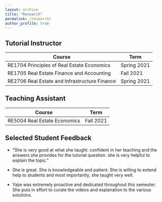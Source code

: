 ```yaml
---
layout: archive
title: "Research"
permalink: /research/
author_profile: true
---
```


## Tutorial Instructor

| Course                                          | Term          |
|-------------------------------------------------|---------------|
| RE1704 Principles of Real Estate Economics      | Spring 2021   |
| RE1705 Real Estate Finance and Accounting       | Fall 2021     |
| RE2706 Real Estate and Infrastructure Finance   | Spring 2021   |

## Teaching Assistant

| Course                                          | Term          |
|-------------------------------------------------|---------------|
| RE5004 Real Estate Economics                    | Fall 2021     |


## Selected Student Feedback

- "She is very good at what she taught. confident in her teaching and the answers she provides for the tutorial question. she is very helpful to explain the topic."

- She is great. She is knowledgeable and patient. She is willing to extend help to students and most importantly, she taught very well.

- Yajie was extremely proactive and dedicated throughout this semester. She puts in effort to curate the videos and explanation to the various solutions.
